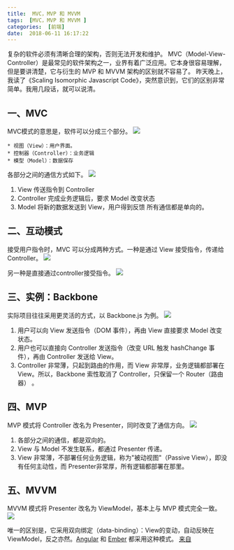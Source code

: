 ```yaml
---
title:  MVC，MVP 和 MVVM 
tags:  [MVC，MVP 和 MVVM ]
categories:  [前端]
date:  2018-06-11 16:17:22
---
```


复杂的软件必须有清晰合理的架构，否则无法开发和维护。
MVC（Model-View-Controller）是最常见的软件架构之一，业界有着广泛应用。它本身很容易理解，但是要讲清楚，它与衍生的 MVP 和 MVVM 架构的区别就不容易了。
昨天晚上，我读了《Scaling Isomorphic Javascript Code》，突然意识到，它们的区别非常简单。我用几段话，就可以说清。

## 一、MVC

MVC模式的意思是，软件可以分成三个部分。
![](http://www.ruanyifeng.com/blogimg/asset/2015/bg2015020104.png)

``` 
* 视图（View）：用户界面。
* 控制器（Controller）：业务逻辑
* 模型（Model）：数据保存
```
各部分之间的通信方式如下。
![](http://www.ruanyifeng.com/blogimg/asset/2015/bg2015020105.png)

1. View 传送指令到 Controller
2. Controller 完成业务逻辑后，要求 Model 改变状态
3. Model 将新的数据发送到 View，用户得到反馈
所有通信都是单向的。
## 二、互动模式

接受用户指令时，MVC 可以分成两种方式。一种是通过 View 接受指令，传递给 Controller。
![](http://www.ruanyifeng.com/blogimg/asset/2015/bg2015020106.png)


另一种是直接通过controller接受指令。
![](http://www.ruanyifeng.com/blogimg/asset/2015/bg2015020107.png)

## 三、实例：Backbone

实际项目往往采用更灵活的方式，以 Backbone.js 为例。
![](http://www.ruanyifeng.com/blogimg/asset/2015/bg2015020108.png)

1. 用户可以向 View 发送指令（DOM 事件），再由 View 直接要求 Model 改变状态。
2. 用户也可以直接向 Controller 发送指令（改变 URL 触发 hashChange 事件），再由 Controller 发送给 View。
3. Controller 非常薄，只起到路由的作用，而 View 非常厚，业务逻辑都部署在 View。所以，Backbone 索性取消了 Controller，只保留一个 Router（路由器） 。
## 四、MVP

MVP 模式将 Controller 改名为 Presenter，同时改变了通信方向。
![](http://www.ruanyifeng.com/blogimg/asset/2015/bg2015020109.png)


1. 各部分之间的通信，都是双向的。
2. View 与 Model 不发生联系，都通过 Presenter 传递。
3. View 非常薄，不部署任何业务逻辑，称为"被动视图"（Passive View），即没有任何主动性，而 Presenter非常厚，所有逻辑都部署在那里。
## 五、MVVM

MVVM 模式将 Presenter 改名为 ViewModel，基本上与 MVP 模式完全一致。
![](http://www.ruanyifeng.com/blogimg/asset/2015/bg2015020110.png)

唯一的区别是，它采用双向绑定（data-binding）：View的变动，自动反映在 ViewModel，反之亦然。[Angular](https://angularjs.org/) 和 [Ember](http://emberjs.com/) 都采用这种模式。
[来自](http://www.ruanyifeng.com/blog/2015/02/mvcmvp_mvvm.html)